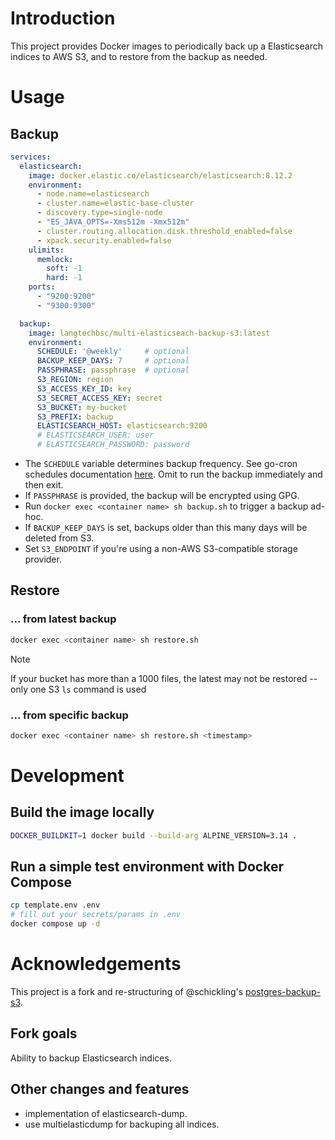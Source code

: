 # Introduction
This project provides Docker images to periodically back up a Elasticsearch indices to AWS S3, and to restore from the backup as needed.

# Usage
## Backup
```yaml
services:
  elasticsearch:
    image: docker.elastic.co/elasticsearch/elasticsearch:8.12.2
    environment:
      - node.name=elasticsearch
      - cluster.name=elastic-base-cluster
      - discovery.type=single-node
      - "ES_JAVA_OPTS=-Xms512m -Xmx512m"
      - cluster.routing.allocation.disk.threshold_enabled=false
      - xpack.security.enabled=false
    ulimits:
      memlock:
        soft: -1
        hard: -1
    ports:
      - "9200:9200"
      - "9300:9300"

  backup:
    image: langtechbsc/multi-elasticseach-backup-s3:latest
    environment:
      SCHEDULE: '@weekly'     # optional
      BACKUP_KEEP_DAYS: 7     # optional
      PASSPHRASE: passphrase  # optional
      S3_REGION: region
      S3_ACCESS_KEY_ID: key
      S3_SECRET_ACCESS_KEY: secret
      S3_BUCKET: my-bucket
      S3_PREFIX: backup
      ELASTICSEARCH_HOST: elasticsearch:9200
      # ELASTICSEARCH_USER: user
      # ELASTICSEARCH_PASSWORD: password
```

- The `SCHEDULE` variable determines backup frequency. See go-cron schedules documentation [here](http://godoc.org/github.com/robfig/cron#hdr-Predefined_schedules). Omit to run the backup immediately and then exit.
- If `PASSPHRASE` is provided, the backup will be encrypted using GPG.
- Run `docker exec <container name> sh backup.sh` to trigger a backup ad-hoc.
- If `BACKUP_KEEP_DAYS` is set, backups older than this many days will be deleted from S3.
- Set `S3_ENDPOINT` if you're using a non-AWS S3-compatible storage provider.

## Restore

### ... from latest backup
```sh
docker exec <container name> sh restore.sh
```

> [!NOTE]
> If your bucket has more than a 1000 files, the latest may not be restored -- only one S3 `ls` command is used

### ... from specific backup
```sh
docker exec <container name> sh restore.sh <timestamp>
```

# Development
## Build the image locally
```sh
DOCKER_BUILDKIT=1 docker build --build-arg ALPINE_VERSION=3.14 .
```
## Run a simple test environment with Docker Compose
```sh
cp template.env .env
# fill out your secrets/params in .env
docker compose up -d
```

# Acknowledgements
This project is a fork and re-structuring of @schickling's [postgres-backup-s3](https://github.com/eeshugerman/postgres-backup-s3).

## Fork goals
Ability to backup Elasticsearch indices.


## Other changes and features
  - implementation of elasticsearch-dump.
  - use multielasticdump for backuping all indices.